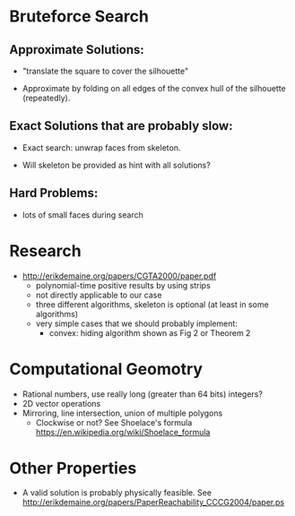 Bruteforce Search
=================

Approximate Solutions:
----------------------
- "translate the square to cover the silhouette"

- Approximate by folding on all edges of the convex hull of the silhouette (repeatedly).

Exact Solutions that are probably slow:
---------------------------------------
- Exact search: unwrap faces from skeleton.

- Will skeleton be provided as hint with all solutions?

Hard Problems:
--------------
- lots of small faces during search

Research
========
- http://erikdemaine.org/papers/CGTA2000/paper.pdf
  - polynomial-time positive results by using strips
  - not directly applicable to our case
  - three different algorithms, skeleton is optional (at least in some algorithms)
  - very simple cases that we should probably implement:
    * convex: hiding algorithm shown as Fig 2 or Theorem 2

Computational Geomotry
======================
- Rational numbers, use really long (greater than 64 bits) integers?
- 2D vector operations
- Mirroring, line intersection, union of multiple polygons
  * Clockwise or not? See Shoelace's formula https://en.wikipedia.org/wiki/Shoelace_formula

Other Properties
================
- A valid solution is probably physically feasible. See http://erikdemaine.org/papers/PaperReachability_CCCG2004/paper.ps
